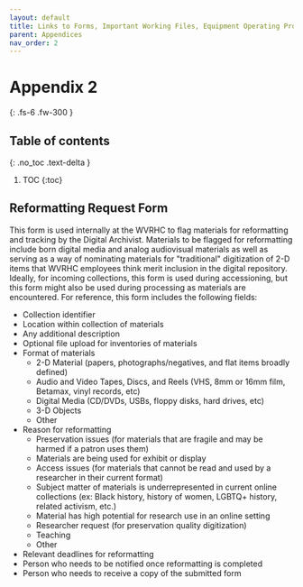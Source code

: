 ```yaml
---
layout: default
title: Links to Forms, Important Working Files, Equipment Operating Procedures, and Software Operating Procedures
parent: Appendices
nav_order: 2
---
```


# Appendix 2
{: .fs-6 .fw-300 }

## Table of contents
{: .no_toc .text-delta }

1. TOC
{:toc}

## Reformatting Request Form
This form is used internally at the WVRHC to flag materials for reformatting and tracking by the Digital Archivist. Materials to be flagged for reformatting include born digital media and analog audiovisual materials as well as serving as a way of nominating materials for "traditional" digitization of 2-D items that WVRHC employees think merit inclusion in the digital repository. Ideally, for incoming collections, this form is used during accessioning, but this form might also be used during processing as materials are encountered. For reference, this form includes the following fields: 

- Collection identifier
- Location within collection of materials
- Any additional description
- Optional file upload for inventories of materials
- Format of materials
    - 2-D Material (papers, photographs/negatives, and flat items broadly defined)
    - Audio and Video Tapes, Discs, and Reels (VHS, 8mm or 16mm film, Betamax, vinyl records, etc)
    - Digital Media (CD/DVDs, USBs, floppy disks, hard drives, etc)
    - 3-D Objects
    - Other
- Reason for reformatting
    - Preservation issues (for materials that are fragile and may be harmed if a patron uses them)
    - Materials are being used for exhibit or display
    - Access issues (for materials that cannot be read and used by a researcher in their current format)
    - Subject matter of materials is underrepresented in current online collections (ex: Black history, history of women, LGBTQ+ history, related activism, etc.)
    - Material has high potential for research use in an online setting
    - Researcher request (for preservation quality digitization)
    - Teaching
    - Other
- Relevant deadlines for reformatting
- Person who needs to be notified once reformatting is completed
- Person who needs to receive a copy of the submitted form